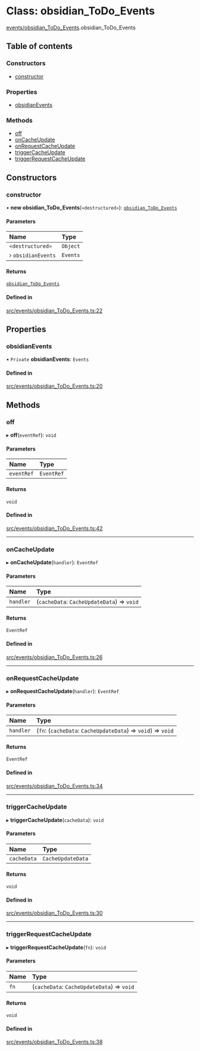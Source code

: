 # Class: obsidian\_ToDo\_Events

[events/obsidian_ToDo_Events](../wiki/events.obsidian_ToDo_Events).obsidian_ToDo_Events

## Table of contents

### Constructors

- [constructor](../wiki/events.obsidian_ToDo_Events.obsidian_ToDo_Events#constructor)

### Properties

- [obsidianEvents](../wiki/events.obsidian_ToDo_Events.obsidian_ToDo_Events#obsidianevents)

### Methods

- [off](../wiki/events.obsidian_ToDo_Events.obsidian_ToDo_Events#off)
- [onCacheUpdate](../wiki/events.obsidian_ToDo_Events.obsidian_ToDo_Events#oncacheupdate)
- [onRequestCacheUpdate](../wiki/events.obsidian_ToDo_Events.obsidian_ToDo_Events#onrequestcacheupdate)
- [triggerCacheUpdate](../wiki/events.obsidian_ToDo_Events.obsidian_ToDo_Events#triggercacheupdate)
- [triggerRequestCacheUpdate](../wiki/events.obsidian_ToDo_Events.obsidian_ToDo_Events#triggerrequestcacheupdate)

## Constructors

### constructor

• **new obsidian_ToDo_Events**(`«destructured»`): [`obsidian_ToDo_Events`](../wiki/events.obsidian_ToDo_Events.obsidian_ToDo_Events)

#### Parameters

| Name | Type |
| :------ | :------ |
| `«destructured»` | `Object` |
| › `obsidianEvents` | `Events` |

#### Returns

[`obsidian_ToDo_Events`](../wiki/events.obsidian_ToDo_Events.obsidian_ToDo_Events)

#### Defined in

[src/events/obsidian_ToDo_Events.ts:22](https://github.com/MsgtGreer/ToDoMD/blob/c649f42/src/events/obsidian_ToDo_Events.ts#L22)

## Properties

### obsidianEvents

• `Private` **obsidianEvents**: `Events`

#### Defined in

[src/events/obsidian_ToDo_Events.ts:20](https://github.com/MsgtGreer/ToDoMD/blob/c649f42/src/events/obsidian_ToDo_Events.ts#L20)

## Methods

### off

▸ **off**(`eventRef`): `void`

#### Parameters

| Name | Type |
| :------ | :------ |
| `eventRef` | `EventRef` |

#### Returns

`void`

#### Defined in

[src/events/obsidian_ToDo_Events.ts:42](https://github.com/MsgtGreer/ToDoMD/blob/c649f42/src/events/obsidian_ToDo_Events.ts#L42)

___

### onCacheUpdate

▸ **onCacheUpdate**(`handler`): `EventRef`

#### Parameters

| Name | Type |
| :------ | :------ |
| `handler` | (`cacheData`: `CacheUpdateData`) => `void` |

#### Returns

`EventRef`

#### Defined in

[src/events/obsidian_ToDo_Events.ts:26](https://github.com/MsgtGreer/ToDoMD/blob/c649f42/src/events/obsidian_ToDo_Events.ts#L26)

___

### onRequestCacheUpdate

▸ **onRequestCacheUpdate**(`handler`): `EventRef`

#### Parameters

| Name | Type |
| :------ | :------ |
| `handler` | (`fn`: (`cacheData`: `CacheUpdateData`) => `void`) => `void` |

#### Returns

`EventRef`

#### Defined in

[src/events/obsidian_ToDo_Events.ts:34](https://github.com/MsgtGreer/ToDoMD/blob/c649f42/src/events/obsidian_ToDo_Events.ts#L34)

___

### triggerCacheUpdate

▸ **triggerCacheUpdate**(`cacheData`): `void`

#### Parameters

| Name | Type |
| :------ | :------ |
| `cacheData` | `CacheUpdateData` |

#### Returns

`void`

#### Defined in

[src/events/obsidian_ToDo_Events.ts:30](https://github.com/MsgtGreer/ToDoMD/blob/c649f42/src/events/obsidian_ToDo_Events.ts#L30)

___

### triggerRequestCacheUpdate

▸ **triggerRequestCacheUpdate**(`fn`): `void`

#### Parameters

| Name | Type |
| :------ | :------ |
| `fn` | (`cacheData`: `CacheUpdateData`) => `void` |

#### Returns

`void`

#### Defined in

[src/events/obsidian_ToDo_Events.ts:38](https://github.com/MsgtGreer/ToDoMD/blob/c649f42/src/events/obsidian_ToDo_Events.ts#L38)
